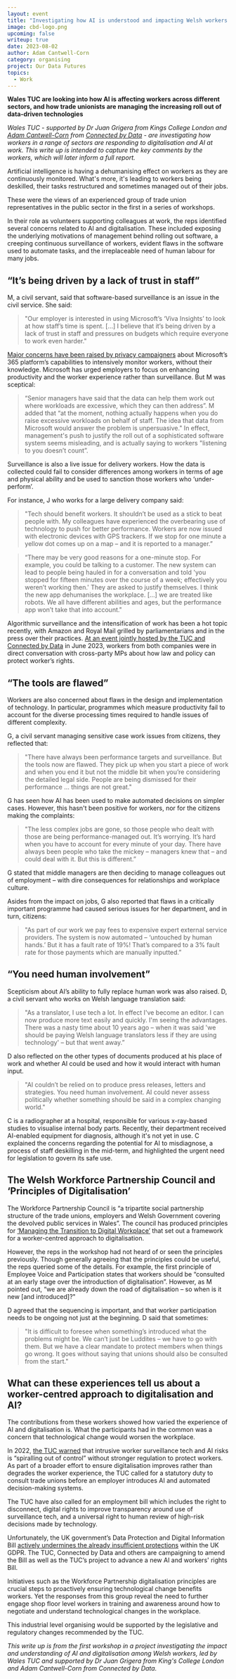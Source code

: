 ```yaml
---
layout: event
title: "Investigating how AI is understood and impacting Welsh workers and trade unionists"
image: cbd-logo.png
upcoming: false
writeup: true
date: 2023-08-02
author: Adam Cantwell-Corn
category: organising
project: Our Data Futures
topics:
  - Work
---
```


**Wales TUC are looking into how AI is affecting workers across different sectors, and how trade unionists are managing the increasing roll out of data-driven technologies**

_Wales TUC - supported by Dr Juan Grigera from Kings College London and [Adam Cantwell-Corn](https://connectedbydata.org/people/adam-cantwell-corn) from [Connected by Data](https://connectedbydata.org/) - are investigating how workers in a range of sectors are responding to digitalisation and AI at work. This write up is intended to capture the key comments by the workers, which will later inform a full report._ 
 
Artificial intelligence is having a dehumanising effect on workers as they are continuously monitored.  What's more, it's leading to workers being deskilled, their tasks restructured and sometimes managed out of their jobs.  

<!--more-->

These were the views of an experienced group of trade union representatives in the public sector in the first in a series of workshops. 
   
In their role as volunteers supporting colleagues at work, the reps identified several concerns related to AI and digitalisation. These included exposing the underlying motivations of management behind rolling out software, a creeping continuous surveillance of workers, evident flaws in the software used to automate tasks, and the irreplaceable need of human labour for many jobs.  

## “It’s being driven by a lack of trust in staff”

M, a civil servant, said that software-based surveillance is an issue in the civil service. She said:  

> "Our employer is interested in using Microsoft’s ‘Viva Insights’ to look at how staff’s time is spent. […] I believe that it’s being driven by a lack of trust in staff and pressures on budgets which require everyone to work even harder."

[Major concerns have been raised by privacy campaigners](https://www.computerweekly.com/news/252521757/Microsoft-Office-365-has-ability-to-spy-on-workers) about Microsoft’s 365 platform’s capabilities to intensively monitor workers, without their knowledge. Microsoft has urged employers to focus on enhancing productivity and the worker experience rather than surveillance. But M was sceptical: 

> “Senior managers have said that the data can help them work out where workloads are excessive, which they can then address”.  M added that “at the moment, nothing actually happens when you do raise excessive workloads on behalf of staff.  The idea that data from Microsoft would answer the problem is unpersuasive." In effect, management's push to justify the roll out of a sophisticated software system seems misleading, and is actually saying to workers "listening to you doesn’t count”.

Surveillance is also a live issue for delivery workers. How the data is collected could fail to consider differences among workers in terms of age and physical ability and be used to sanction those workers who ‘under-perform’.  
 
For instance, J who works for a large delivery company said:  

> "Tech should benefit workers. It shouldn’t be used as a stick to beat people with. My colleagues have experienced the overbearing use of technology to push for better performance. Workers are now issued with electronic devices with GPS trackers. If we stop for one minute a yellow dot comes up on a map – and it is reported to a manager.”  
 
> “There may be very good reasons for a one-minute stop. For example, you could be talking to a customer. The new system can lead to people being hauled in for a conversation and told 'you stopped for fifteen minutes over the course of a week; effectively you weren’t working then.' They are asked to justify themselves. I think the new app dehumanises the workplace. [...] we are treated like robots. We all have different abilities and ages, but the performance app won’t take that into account."  

Algorithmic surveillance and the intensification of work has been a hot topic recently, with Amazon and Royal Mail grilled by parliamentarians and in the press over their practices. [At an event jointly hosted by the TUC and Connected by Data](https://connectedbydata.org/events/2023-06-20-worker-experience-of-the-ai-revolution) in June 2023, workers from both companies were in direct conversation with cross-party MPs about how law and policy can protect worker’s rights.   

## “The tools are flawed” 

Workers are also concerned about flaws in the design and implementation of technology. In particular, programmes which measure productivity fail to account for the diverse processing times required to handle issues of different complexity.   
 
G, a civil servant managing sensitive case work issues from citizens, they reflected that: 
 
> "There have always been performance targets and surveillance. But the tools now are flawed. They pick up when you start a piece of work and when you end it but not the middle bit when you’re considering the detailed legal side. People are being dismissed for their performance ... things are not great."  

G has seen how AI has been used to make automated decisions on simpler cases. However, this hasn't been positive for workers, nor for the citizens making the complaints:
 
> "The less complex jobs are gone, so those people who dealt with those are being performance-managed out. It’s worrying. It’s hard when you have to account for every minute of your day. There have always been people who take the mickey – managers knew that – and could deal with it. But this is different.”  

G stated that middle managers are then deciding to manage colleagues out of employment – with dire consequences for relationships and workplace culture. 

Asides from the impact on jobs, G also reported that flaws in a critically important programme had caused serious issues for her department, and in turn, citizens: 
 
> "As part of our work we pay fees to expensive expert external service providers. The system is now automated – ‘untouched by human hands.’ But it has a fault rate of 19%! That’s compared to a 3% fault rate for those payments which are manually inputted.” 

## “You need human involvement”

Scepticism about AI’s ability to fully replace human work was also raised. D, a civil servant who works on Welsh language translation said: 
 
> "As a translator, I use tech a lot. In effect I've become an editor. I can now produce more text easily and quickly. I'm seeing the advantages. There was a nasty time about 10 years ago – when it was said 'we should be paying Welsh language translators less if they are using technology' – but that went away.”  

D also reflected on the other types of documents produced at his place of work and whether AI could be used and how it would interact with human input.   
 
> "AI couldn’t be relied on to produce press releases, letters and strategies.  You need human involvement.  AI could never assess politically whether something should be said in a complex changing world."  

C is a radiographer at a hospital, responsible for various x-ray-based studies to visualise internal body parts. Recently, their department received AI-enabled equipment for diagnosis, although it's not yet in use. C explained the concerns regarding the potential for AI to misdiagnose, a process of staff deskilling in the mid-term, and highlighted the urgent need for legislation to govern its safe use. 

## The Welsh Workforce Partnership Council and ‘Principles of Digitalisation’ 
 
The Workforce Partnership Council is “a tripartite social partnership structure of the trade unions, employers and Welsh Government covering the devolved public services in Wales”. The council has produced principles for [‘Managing the Transition to Digital Workplace’](https://www.tuc.org.uk/AI%2C%20automation%20and%20digitalisation%20in%20the%20public%20sector) that set out a framework for a worker-centred approach to digitalisation.  
 
However, the reps in the workshop had not heard of or seen the principles previously. Though generally agreeing that the principles could be useful, the reps queried some of the details. For example, the first principle of Employee Voice and Participation states that workers should be “consulted at an early stage over the introduction of digitalisation”. However, as M pointed out, “we are already down the road of digitalisation – so when is it new [and introduced]?"  
 
D agreed that the sequencing is important, and that worker participation needs to be ongoing not just at the beginning. D said that sometimes: 
 
> "It is difficult to foresee when something’s introduced what the problems might be. We can’t just be Luddites – we have to go with them. But we have a clear mandate to protect members when things go wrong. It goes without saying that unions should also be consulted from the start."  

## What can these experiences tell us about a worker-centred approach to digitalisation and AI?  
 
The contributions from these workers showed how varied the experience of AI and digitalisation is. What the participants had in the common was a concern that technological change would worsen the workplace. 
 
In 2022, [the TUC warned](https://www.tuc.org.uk/news/intrusive-worker-surveillance-tech-risks-spiralling-out-control-without-stronger-regulation) that intrusive worker surveillance tech and AI risks is “spiralling out of control” without stronger regulation to protect workers. As part of a broader effort to ensure digitalisation improves rather than degrades the worker experience, the TUC called for a statutory duty to consult trade unions before an employer introduces AI and automated decision-making systems.
 
The TUC have also called for an employment bill which includes the right to disconnect, digital rights to improve transparency around use of surveillance tech, and a universal right to human review of high-risk decisions made by technology.  
 
Unfortunately, the UK government’s Data Protection and Digital Information Bill [actively undermines the already insufficient protections](https://www.tuc.org.uk/news/tuc-government-failing-protect-workers-being-exploited-new-ai-technologies) within the UK GDPR. The TUC, Connected by Data and others are campaigning to amend the Bill as well as the TUC’s project to advance a new AI and workers' rights Bill.  
 
Initiatives such as the Workforce Partnership digitalisation principles are crucial steps to proactively ensuring technological change benefits workers. Yet the responses from this group reveal the need to further engage shop floor level workers in training and awareness around how to negotiate and understand technological changes in the workplace.  
 
This industrial level organising would be supported by the legislative and regulatory changes recommended by the TUC. 
 
_This write up is from the first workshop in a project investigating the impact and understanding of AI and digitalisation among Welsh workers, led by Wales TUC and supported by Dr Juan Grigera from King's College London and Adam Cantwell-Corn from Connected by Data._ 